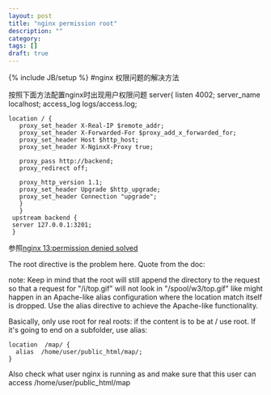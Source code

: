 ```yaml
---
layout: post
title: "nginx permission root"
description: ""
category: 
tags: []
draft: true
---
```

{% include JB/setup %}
#nginx 权限问题的解决方法

按照下面方法配置nginx时出现用户权限问题
	server{
	listen 4002;
	server_name localhost;
	access_log logs/access.log;
	
	location / {
	   proxy_set_header X-Real-IP $remote_addr;
	   proxy_set_header X-Forwarded-For $proxy_add_x_forwarded_for;
	   proxy_set_header Host $http_host;
	   proxy_set_header X-NginxX-Proxy true;
	   
	   proxy_pass http://backend;
	   proxy_redirect off;
	   
	   proxy_http_version 1.1;
	   proxy_set_header Upgrade $http_upgrade;
	   proxy_set_header Connection "upgrade";
	   }
	   }
	 upstream backend {
	 server 127.0.0.1:3201;
	 }
参照[nginx 13:permission denied solved](http://serverfault.com/questions/246609/trouble-with-nginx-and-serving-from-multiple-directories-under-the-same-domain)

The root directive is the problem here. Quote from the doc:

note: Keep in mind that the root will still append the directory to the request so that a request for "/i/top.gif" will not look in "/spool/w3/top.gif" like might happen in an Apache-like alias configuration where the location match itself is dropped. Use the alias directive to achieve the Apache-like functionality.

Basically, only use root for real roots: if the content is to be at / use root. If it's going to end on a subfolder, use alias:

    location  /map/ {
      alias  /home/user/public_html/map/;
    }
Also check what user nginx is running as and make sure that this user can access /home/user/public_html/map
